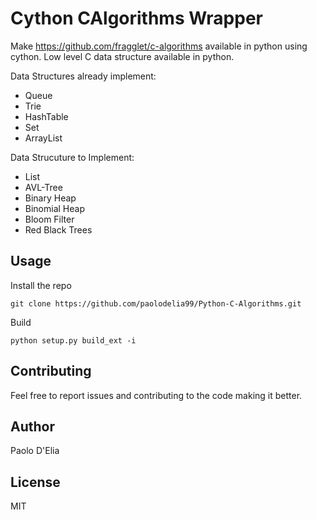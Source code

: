# Cython CAlgorithms Wrapper

Make https://github.com/fragglet/c-algorithms available in python using cython. Low level C data structure available in python.

Data Structures already implement:
- Queue
- Trie
- HashTable
- Set 
- ArrayList

Data Strucuture to Implement:
- List
- AVL-Tree
- Binary Heap
- Binomial Heap
- Bloom Filter
- Red Black Trees

## Usage

Install the repo 

    git clone https://github.com/paolodelia99/Python-C-Algorithms.git
    
Build 

    python setup.py build_ext -i


## Contributing

Feel free to report issues and contributing to the code making it better.

## Author

Paolo D'Elia 

## License

MIT